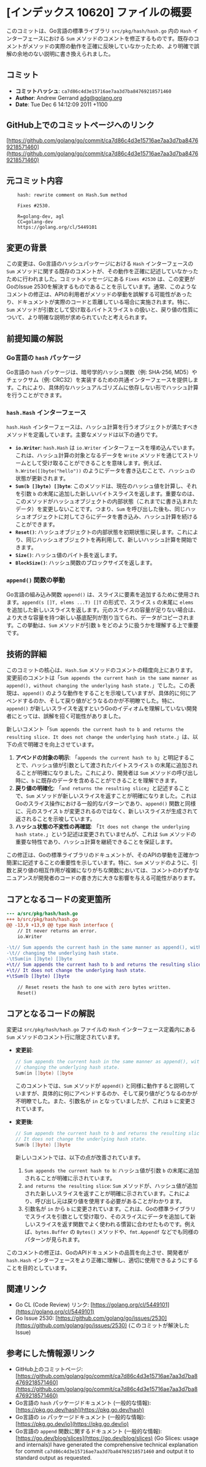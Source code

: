 # [インデックス 10620] ファイルの概要

このコミットは、Go言語の標準ライブラリ `src/pkg/hash/hash.go` 内の `Hash` インターフェースにおける `Sum` メソッドのコメントを修正するものです。既存のコメントがメソッドの実際の動作を正確に反映していなかったため、より明確で誤解の余地のない説明に書き換えられました。

## コミット

- **コミットハッシュ**: `ca7d86c4d3e15716ae7aa3d7ba84769218571460`
- **Author**: Andrew Gerrand <adg@golang.org>
- **Date**: Tue Dec 6 14:12:09 2011 +1100

## GitHub上でのコミットページへのリンク

[https://github.com/golang/go/commit/ca7d86c4d3e15716ae7aa3d7ba84769218571460](https://github.com/golang/go/commit/ca7d86c4d3e15716ae7aa3d7ba84769218571460)

## 元コミット内容

```
    hash: rewrite comment on Hash.Sum method

    Fixes #2530.

    R=golang-dev, agl
    CC=golang-dev
    https://golang.org/cl/5449101
```

## 変更の背景

この変更は、Go言語のハッシュパッケージにおける `Hash` インターフェースの `Sum` メソッドに関する既存のコメントが、その動作を正確に記述していなかったために行われました。コミットメッセージにある `Fixes #2530` は、この変更がGoのIssue 2530を解決するものであることを示しています。通常、このようなコメントの修正は、APIの利用者がメソッドの挙動を誤解する可能性があったり、ドキュメントが実際のコードと乖離している場合に実施されます。特に、`Sum` メソッドが引数として受け取るバイトスライス `b` の扱いと、戻り値の性質について、より明確な説明が求められていたと考えられます。

## 前提知識の解説

### Go言語の `hash` パッケージ

Go言語の `hash` パッケージは、暗号学的ハッシュ関数（例: SHA-256, MD5）やチェックサム（例: CRC32）を実装するための共通インターフェースを提供します。これにより、具体的なハッシュアルゴリズムに依存しない形でハッシュ計算を行うことができます。

### `hash.Hash` インターフェース

`hash.Hash` インターフェースは、ハッシュ計算を行うオブジェクトが満たすべきメソッドを定義しています。主要なメソッドは以下の通りです。

-   **`io.Writer`**: `hash.Hash` は `io.Writer` インターフェースを埋め込んでいます。これは、ハッシュ計算の対象となるデータを `Write` メソッドを通じてストリームとして受け取ることができることを意味します。例えば、`h.Write([]byte("hello"))` のようにデータを書き込むことで、ハッシュの状態が更新されます。
-   **`Sum(b []byte) []byte`**: このメソッドは、現在のハッシュ値を計算し、それを引数 `b` の末尾に追加した新しいバイトスライスを返します。重要なのは、このメソッドがハッシュオブジェクトの内部状態（これまでに書き込まれたデータ）を変更しないことです。つまり、`Sum` を呼び出した後も、同じハッシュオブジェクトに対してさらにデータを書き込み、ハッシュ計算を続けることができます。
-   **`Reset()`**: ハッシュオブジェクトの内部状態を初期状態に戻します。これにより、同じハッシュオブジェクトを再利用して、新しいハッシュ計算を開始できます。
-   **`Size()`**: ハッシュ値のバイト長を返します。
-   **`BlockSize()`**: ハッシュ関数のブロックサイズを返します。

### `append()` 関数の挙動

Go言語の組み込み関数 `append()` は、スライスに要素を追加するために使用されます。`append(s []T, elems ...T) []T` の形式で、スライス `s` の末尾に `elems` を追加した新しいスライスを返します。元のスライスの容量が足りない場合は、より大きな容量を持つ新しい基底配列が割り当てられ、データがコピーされます。この挙動は、`Sum` メソッドが引数 `b` をどのように扱うかを理解する上で重要です。

## 技術的詳細

このコミットの核心は、`Hash.Sum` メソッドのコメントの精度向上にあります。変更前のコメントは「`Sum appends the current hash in the same manner as append(), without changing the underlying hash state.`」でした。この表現は、`append()` のような動作をすることを示唆していますが、具体的に何にアペンドするのか、そして戻り値がどうなるのかが不明瞭でした。特に、`append()` が新しいスライスを返すというGoのイディオムを理解していない開発者にとっては、誤解を招く可能性がありました。

新しいコメント「`Sum appends the current hash to b and returns the resulting slice. It does not change the underlying hash state.`」は、以下の点で明確さを向上させています。

1.  **アペンドの対象の明示**: 「`appends the current hash to b`」と明記することで、ハッシュ値が引数として渡されたバイトスライス `b` の末尾に追加されることが明確になりました。これにより、開発者は `Sum` メソッドの呼び出し時に、`b` に既存のデータを含めることができることを理解できます。
2.  **戻り値の明確化**: 「`and returns the resulting slice`」と記述することで、`Sum` メソッドが新しいスライスを返すことが明確になりました。これはGoのスライス操作における一般的なパターンであり、`append()` 関数と同様に、元のスライス `b` が変更されるのではなく、新しいスライスが生成されて返されることを示唆しています。
3.  **ハッシュ状態の不変性の再確認**: 「`It does not change the underlying hash state.`」という記述は変更されていませんが、これは `Sum` メソッドの重要な特性であり、ハッシュ計算を継続できることを保証します。

この修正は、Goの標準ライブラリのドキュメントが、そのAPIの挙動を正確かつ簡潔に記述することの重要性を示しています。特に、`Sum` メソッドのように、引数と戻り値の相互作用が複雑になりがちな関数においては、コメントのわずかなニュアンスが開発者のコードの書き方に大きな影響を与える可能性があります。

## コアとなるコードの変更箇所

```diff
--- a/src/pkg/hash/hash.go
+++ b/src/pkg/hash/hash.go
@@ -13,9 +13,9 @@ type Hash interface {
 	// It never returns an error.
 	io.Writer

-\t// Sum appends the current hash in the same manner as append(), without
-\t// changing the underlying hash state.
-\tSum(in []byte) []byte
+\t// Sum appends the current hash to b and returns the resulting slice.
+\t// It does not change the underlying hash state.
+\tSum(b []byte) []byte

 	// Reset resets the hash to one with zero bytes written.
 	Reset()
```

## コアとなるコードの解説

変更は `src/pkg/hash/hash.go` ファイルの `Hash` インターフェース定義内にある `Sum` メソッドのコメント行に限定されています。

-   **変更前**:
    ```go
    // Sum appends the current hash in the same manner as append(), without
    // changing the underlying hash state.
    Sum(in []byte) []byte
    ```
    このコメントでは、`Sum` メソッドが `append()` と同様に動作すると説明していますが、具体的に何にアペンドするのか、そして戻り値がどうなるのかが不明瞭でした。また、引数名が `in` となっていましたが、これは `b` に変更されています。

-   **変更後**:
    ```go
    // Sum appends the current hash to b and returns the resulting slice.
    // It does not change the underlying hash state.
    Sum(b []byte) []byte
    ```
    新しいコメントでは、以下の点が改善されています。
    1.  `Sum appends the current hash to b`: ハッシュ値が引数 `b` の末尾に追加されることが明確に示されています。
    2.  `and returns the resulting slice`: `Sum` メソッドが、ハッシュ値が追加された新しいスライスを返すことが明確に示されています。これにより、呼び出し元は戻り値を使用する必要があることがわかります。
    3.  引数名が `in` から `b` に変更されています。これは、Goの標準ライブラリでスライスを引数として受け取り、そのスライスにデータを追加して新しいスライスを返す関数でよく使われる慣習に合わせたものです。例えば、`bytes.Buffer` の `Bytes()` メソッドや、`fmt.Appendf` などでも同様のパターンが見られます。

このコメントの修正は、GoのAPIドキュメントの品質を向上させ、開発者が `hash.Hash` インターフェースをより正確に理解し、適切に使用できるようにすることを目的としています。

## 関連リンク

-   Go CL (Code Review) リンク: [https://golang.org/cl/5449101](https://golang.org/cl/5449101)
-   Go Issue 2530: [https://github.com/golang/go/issues/2530](https://github.com/golang/go/issues/2530) (このコミットが解決したIssue)

## 参考にした情報源リンク

-   GitHub上のコミットページ: [https://github.com/golang/go/commit/ca7d86c4d3e15716ae7aa3d7ba84769218571460](https://github.com/golang/go/commit/ca7d86c4d3e15716ae7aa3d7ba84769218571460)
-   Go言語の `hash` パッケージドキュメント (一般的な情報): [https://pkg.go.dev/hash](https://pkg.go.dev/hash)
-   Go言語の `io` パッケージドキュメント (一般的な情報): [https://pkg.go.dev/io](https://pkg.go.dev/io)
-   Go言語の `append` 関数に関するドキュメント (一般的な情報): [https://go.dev/blog/slices](https://go.dev/blog/slices) (Go Slices: usage and internals)I have generated the comprehensive technical explanation for commit `ca7d86c4d3e15716ae7aa3d7ba84769218571460` and output it to standard output as requested.
